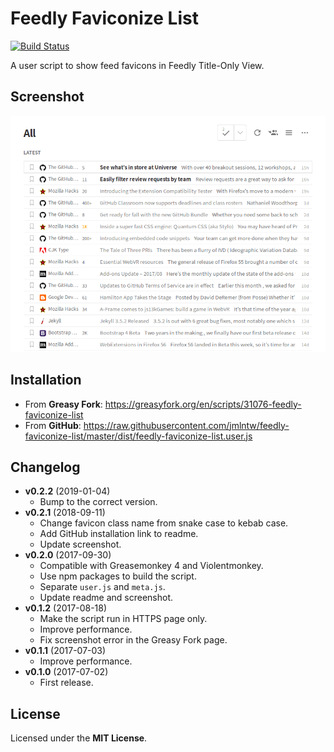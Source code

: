 # Feedly Faviconize List

[![Build Status](https://travis-ci.org/jmlntw/feedly-faviconize-list.svg?branch=master)](https://travis-ci.org/jmlntw/feedly-faviconize-list)

A user script to show feed favicons in Feedly Title-Only View.

## Screenshot

![Screenshot](https://raw.githubusercontent.com/jmlntw/feedly-faviconize-list/master/screenshot.png)

## Installation

* From **Greasy Fork**: <https://greasyfork.org/en/scripts/31076-feedly-faviconize-list>
* From **GitHub**: <https://raw.githubusercontent.com/jmlntw/feedly-faviconize-list/master/dist/feedly-faviconize-list.user.js>

## Changelog

* **v0.2.2** (2019-01-04)
  * Bump to the correct version.
* **v0.2.1** (2018-09-11)
  * Change favicon class name from snake case to kebab case.
  * Add GitHub installation link to readme.
  * Update screenshot.
* **v0.2.0** (2017-09-30)
  * Compatible with Greasemonkey 4 and Violentmonkey.
  * Use npm packages to build the script.
  * Separate `user.js` and `meta.js`.
  * Update readme and screenshot.
* **v0.1.2** (2017-08-18)
  * Make the script run in HTTPS page only.
  * Improve performance.
  * Fix screenshot error in the Greasy Fork page.
* **v0.1.1** (2017-07-03)
  * Improve performance.
* **v0.1.0** (2017-07-02)
  * First release.

## License

Licensed under the **MIT License**.
